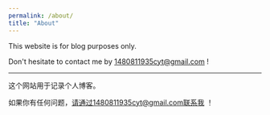 ```yaml
---
permalink: /about/
title: "About"
---
```


This website is for blog purposes only. 

Don't hesitate to contact me by 1480811935cyt@gmail.com !

---
这个网站用于记录个人博客。

如果你有任何问题，请通过1480811935cyt@gmail.com联系我 ！